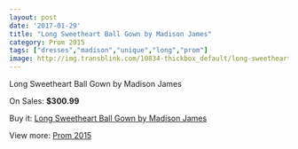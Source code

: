 ```yaml
---
layout: post
date: '2017-01-29'
title: "Long Sweetheart Ball Gown by Madison James"
category: Prom 2015
tags: ["dresses","madison","unique","long","prom"]
image: http://img.transblink.com/10834-thickbox_default/long-sweetheart-ball-gown-by-madison-james.jpg
---
```

Long Sweetheart Ball Gown by Madison James

On Sales: **$300.99**
<a href="https://www.transblink.com/en/prom-2015/3521-long-sweetheart-ball-gown-by-madison-james.html"><amp-img layout="responsive" width="600" height="600" src="//img.transblink.com/10834-thickbox_default/long-sweetheart-ball-gown-by-madison-james.jpg" alt="Long Sweetheart Ball Gown by Madison James 0" /></a>
<a href="https://www.transblink.com/en/prom-2015/3521-long-sweetheart-ball-gown-by-madison-james.html"><amp-img layout="responsive" width="600" height="600" src="//img.transblink.com/10836-thickbox_default/long-sweetheart-ball-gown-by-madison-james.jpg" alt="Long Sweetheart Ball Gown by Madison James 1" /></a>
<a href="https://www.transblink.com/en/prom-2015/3521-long-sweetheart-ball-gown-by-madison-james.html"><amp-img layout="responsive" width="600" height="600" src="//img.transblink.com/10835-thickbox_default/long-sweetheart-ball-gown-by-madison-james.jpg" alt="Long Sweetheart Ball Gown by Madison James 2" /></a>

Buy it: [Long Sweetheart Ball Gown by Madison James](https://www.transblink.com/en/prom-2015/3521-long-sweetheart-ball-gown-by-madison-james.html "Long Sweetheart Ball Gown by Madison James")

View more: [Prom 2015](https://www.transblink.com/en/10-prom-2015 "Prom 2015")